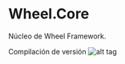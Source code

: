 # Wheel.Core
Núcleo de Wheel Framework.

Compilación de versión 
![alt tag](https://travis-ci.org/WheelFrameworkDotNet/Wheel.Core.svg?branch=master)
